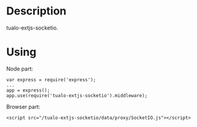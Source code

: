 Description
===========

tualo-extjs-socketio.

Using
=====

Node part:

	var express = require('express');
	...
	app = express();
	app.use(require('tualo-extjs-socketio').middleware);

Browser part:

	<script src="/tualo-extjs-socketio/data/proxy/SocketIO.js"></script>
